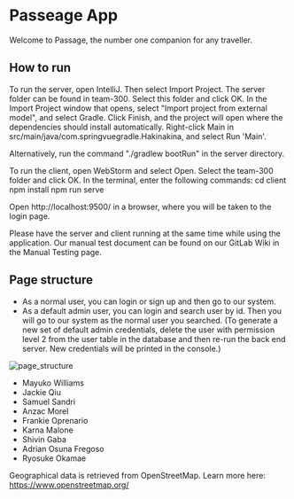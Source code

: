# Passeage App

Welcome to Passage, the number one companion for any traveller. 

## How to run

To run the server, open IntelliJ. Then select Import Project. The server folder can be found in team-300. Select this folder and click OK. In the Import Project window that opens, select "Import project from external model", and select Gradle. Click Finish, and the project will open where the dependencies should install automatically. Right-click Main in src/main/java/com.springvuegradle.Hakinakina, and select Run 'Main'.

Alternatively, run the command "./gradlew bootRun" in the server directory.

To run the client, open WebStorm and select Open. Select the team-300 folder and click OK. In the terminal, enter the following commands:
cd client
npm install
npm run serve

Open http://localhost:9500/ in a browser, where you will be taken to the login page.

Please have the server and client running at the same time while using the application. Our manual test document can be found on our GitLab Wiki in the Manual Testing page.

## Page structure

- As a normal user, you can login or sign up and then go to our system.
- As a default admin user, you can login and search user by id. Then you will go to our system as the normal user you searched. (To generate a new set of default admin credentials, delete the user with permission level 2 from the user table in the database and then re-run the back end server. New credentials will be printed in the console.)

![page_structure](/uploads/a6b190030d901a8574176e1e64811922/page_structure.png)

- Mayuko Williams
- Jackie Qiu
- Samuel Sandri
- Anzac Morel
- Frankie Oprenario
- Karna Malone
- Shivin Gaba
- Adrian Osuna Fregoso
- Ryosuke Okamae

Geographical data is retrieved from OpenStreetMap. Learn more here: https://www.openstreetmap.org/
